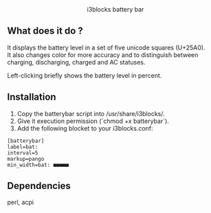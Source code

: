 <center>i3blocks battery bar</center>
						
	
What does it do ?
-----------------
It displays the battery level in a set of five unicode squares (U+25A0).<br>
It also changes color for more accuracy and to distinguish between<br>
charging, discharging, charged and AC statuses.<br>
	
Left-clicking briefly shows the battery level in percent.<br>

Installation
------------
<ol>

<li> Copy the batterybar script into /usr/share/i3blocks/.</li>
<li> Give it execution permission (`chmod +x batterybar`).</li>
<li> Add the following blocket to your i3blocks.conf:</li>

</ol>

```
[batterybar]
label=bat:
interval=5
markup=pango
min_width=bat: ■■■■■
```
	
Dependencies
-------------
perl, acpi
	

	
	
